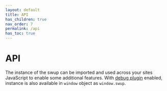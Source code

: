```yaml
---
layout: default
title: API
has_children: true
nav_order: 7
permalink: /api
has_toc: true
---
```


# API
The instance of the swup can be imported and used across your sites JavaScript to enable some additional features.
With [debug plugin](/plugins/debug-plugin) enabled, instance is also available in `window` object as `window.swup`.  